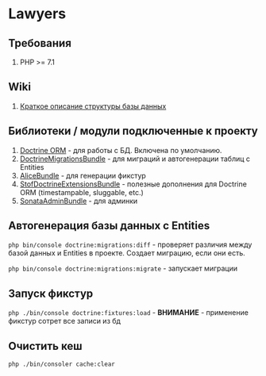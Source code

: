 # Lawyers

## Требования
1) PHP >= 7.1

## Wiki
1. [Краткое описание структуры базы данных](http://git.devbrains.me/team/lawyers/wikis/db_tables)

## Библиотеки / модули подключенные к проекту
1. [Doctrine ORM](https://symfony.com/doc/current/doctrine.html) - для работы с БД. Включена по умолчанию.
2. [DoctrineMigrationsBundle](https://symfony.com/doc/current/bundles/DoctrineMigrationsBundle/index.html) - для миграций и автогенерации таблиц с Entities
3. [AliceBundle](https://github.com/hautelook/AliceBundle/tree/1.x) - для генерации фикстур
4. [StofDoctrineExtensionsBundle](https://symfony.com/doc/current/bundles/StofDoctrineExtensionsBundle/index.html) - полезные дополнения для Doctrine ORM (timestampable, sluggable, etc.)
5. [SonataAdminBundle](https://sonata-project.org/bundles/admin/3-x/doc/getting_started/installation.html) - для админки

## Автогенерация базы данных с Entities
`php bin/console doctrine:migrations:diff` - проверяет различия между базой данных и Entities в проекте. Создает миграцию, если они есть.

`php bin/console doctrine:migrations:migrate` - запускает миграции

## Запуск фикстур
`php ./bin/console doctrine:fixtures:load` - **ВНИМАНИЕ** - применение фикстур сотрет все записи из бд

## Очистить кеш
`php ./bin/consoler cache:clear`